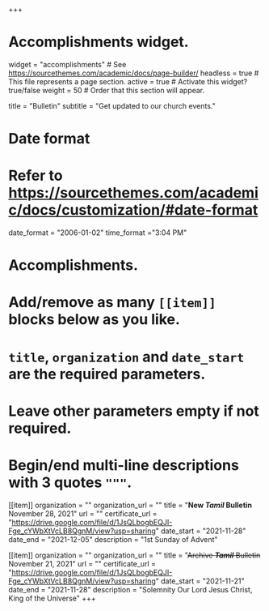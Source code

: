+++
# Accomplishments widget.
widget = "accomplishments"  # See https://sourcethemes.com/academic/docs/page-builder/
headless = true  # This file represents a page section.
active = true  # Activate this widget? true/false
weight = 50  # Order that this section will appear.

title = "Bulletin"
subtitle = "Get updated to our church events."

# Date format
#   Refer to https://sourcethemes.com/academic/docs/customization/#date-format
date_format = "2006-01-02"
time_format ="3:04 PM"

# Accomplishments.
#   Add/remove as many `[[item]]` blocks below as you like.
#   `title`, `organization` and `date_start` are the required parameters.
#   Leave other parameters empty if not required.
#   Begin/end multi-line descriptions with 3 quotes `"""`.

[[item]]
  organization = ""
  organization_url = ""
  title = "**New ___Tamil___ Bulletin** November 28, 2021"
  url = ""
  certificate_url = "https://drive.google.com/file/d/1JsQLbogbEQJI-Fge_cYWbXtVcLB8QgnM/view?usp=sharing"
  date_start = "2021-11-28"
  date_end = "2021-12-05"
  description = "1st Sunday of Advent"

[[item]]
  organization = ""
  organization_url = ""
  title = "~~Archive ___Tamil___ Bulletin~~ November 21, 2021"
  url = ""
  certificate_url = "https://drive.google.com/file/d/1JsQLbogbEQJI-Fge_cYWbXtVcLB8QgnM/view?usp=sharing"
  date_start = "2021-11-21"
  date_end = "2021-11-28"
  description = "Solemnity Our Lord Jesus Christ, King of the Universe"
+++
